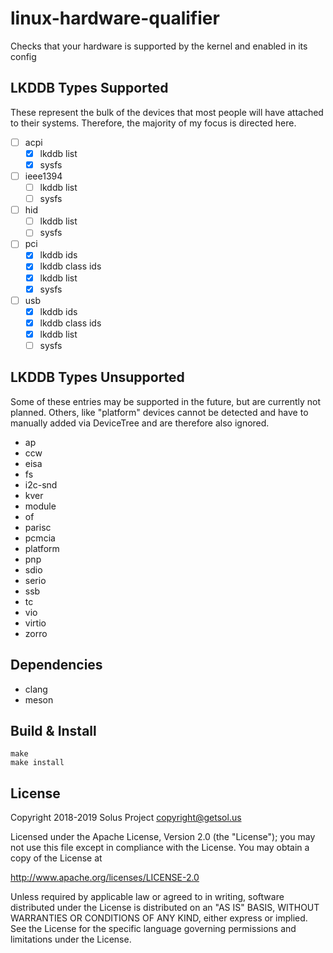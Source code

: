 # linux-hardware-qualifier
Checks that your hardware is supported by the kernel and enabled in its config

## LKDDB Types Supported

These represent the bulk of the devices that most people will have attached to
their systems. Therefore, the majority of my focus is directed here.

- [ ] acpi
  - [x] lkddb list
  - [x] sysfs
- [ ] ieee1394
  - [ ] lkddb list
  - [ ] sysfs
- [ ] hid
  - [ ] lkddb list
  - [ ] sysfs
- [ ] pci
  - [x] lkddb ids
  - [x] lkddb class ids
  - [x] lkddb list
  - [x] sysfs
- [ ] usb
  - [x] lkddb ids
  - [x] lkddb class ids
  - [x] lkddb list
  - [ ] sysfs

## LKDDB Types Unsupported

Some of these entries may be supported in the future, but are currently not planned.
Others, like "platform" devices cannot be detected and have to manually added via
DeviceTree and are therefore also ignored.

- ap
- ccw
- eisa
- fs
- i2c-snd
- kver
- module
- of
- parisc
- pcmcia
- platform
- pnp
- sdio
- serio
- ssb
- tc
- vio
- virtio
- zorro

## Dependencies

- clang
- meson

## Build & Install

```
make
make install
```

## License 
Copyright 2018-2019 Solus Project <copyright@getsol.us>

Licensed under the Apache License, Version 2.0 (the "License");
you may not use this file except in compliance with the License.
You may obtain a copy of the License at

http://www.apache.org/licenses/LICENSE-2.0

Unless required by applicable law or agreed to in writing, software
distributed under the License is distributed on an "AS IS" BASIS,
WITHOUT WARRANTIES OR CONDITIONS OF ANY KIND, either express or implied.
See the License for the specific language governing permissions and
limitations under the License.
